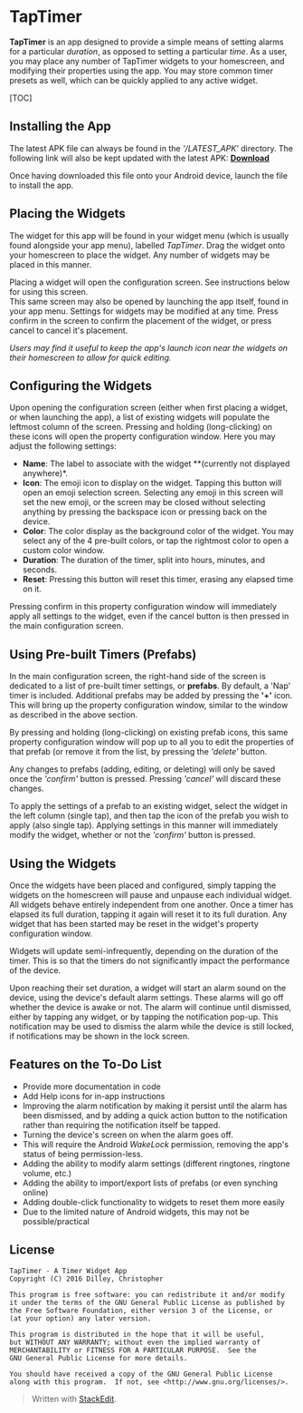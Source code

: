 # TapTimer 

**TapTimer** is an app designed to provide a simple means of setting alarms for a particular *duration*, as opposed to setting a particular *time*.  As a user, you may place any number of TapTimer widgets to your homescreen, and modifying their properties using the app.  You may store common timer presets as well, which can be quickly applied to any active widget.

[TOC]

## Installing the App

The latest APK file can always be found in the *'/LATEST_APK'* directory.  The following link will also be kept updated with the latest APK:  **[Download](https://drive.google.com/open?id=0B8zQ4O1-JvDrTUV5S2RwY2d5V2c)**

Once having downloaded this file onto your Android device, launch the file to install the app.

## Placing the Widgets

The widget for this app will be found in your widget menu (which is usually found alongside your app menu), labelled *TapTimer*.  Drag the widget onto your homescreen to place the widget.  Any number of widgets may be placed in this manner.

Placing a widget will open the configuration screen.  See instructions below for using this screen.  
This same screen may also be opened by launching the app itself, found in your app menu.  Settings for widgets may be modified at any time.  Press confirm in the screen to confirm the placement of the widget, or press cancel to cancel it's placement.

*Users may find it useful to keep the app's launch icon near the widgets on their homescreen to allow for quick editing.*

## Configuring the Widgets

Upon opening the configuration screen (either when first placing a widget, or when launching the app), a list of existing widgets will populate the leftmost column of the screen.  Pressing and holding (long-clicking) on these icons will open the property configuration window.  Here you may adjust the following settings:

 - **Name**:  The label to associate with the widget **(currently not displayed anywhere)*.
 - **Icon**:  The emoji icon to display on the widget.  Tapping this button will open an emoji selection screen.  Selecting any emoji in this screen will set the new emoji, or the screen may be closed without selecting anything by pressing the backspace icon or pressing back on the device.
 - **Color**:  The color display as the background color of the widget.  You may select any of the 4 pre-built colors, or tap the rightmost color to open a custom color window.
 - **Duration**:  The duration of the timer, split into hours, minutes, and seconds.
 - **Reset**:  Pressing this button will reset this timer, erasing any elapsed time on it.
 
 Pressing confirm in this property configuration window will immediately apply all settings to the widget, even if the cancel button is then pressed in the main configuration screen.

## Using Pre-built Timers (Prefabs)

In the main configuration screen, the right-hand side of the screen is dedicated to a list of pre-built timer settings, or **prefabs**.  By default, a 'Nap' timer is included.  Additional prefabs may be added by pressing the **'+'** icon.  This will bring up the property configuration window, similar to the window as described in the above section.  

By pressing and holding (long-clicking) on existing prefab icons, this same property configuration window will pop up to all you to edit the properties of that prefab (or remove it from the list, by pressing the *'delete'* button.

Any changes to prefabs (adding, editing, or deleting) will only be saved once the *'confirm'* button is pressed.  Pressing *'cancel'* will discard these changes.

To apply the settings of a prefab to an existing widget, select the widget in the left column (single tap), and then tap the icon of the prefab you wish to apply (also single tap).  Applying settings in this manner will immediately modify the widget, whether or not the *'confirm'* button is pressed.

## Using the Widgets

Once the widgets have been placed and configured, simply tapping the widgets on the homescreen will pause and unpause each individual widget.  All widgets behave entirely independent from one another.  Once a timer has elapsed its full duration, tapping it again will reset it to its full duration.  Any widget that has been started may be reset in the widget's property configuration window.

Widgets will update semi-infrequently, depending on the duration of the timer.  This is so that the timers do not significantly impact the performance of the device.

Upon reaching their set duration, a widget will start an alarm sound on the device, using the device's default alarm settings.  These alarms will go off whether the device is awake or not.  The alarm will continue until dismissed, either by tapping any widget, or by tapping the notification pop-up.  This notification may be used to dismiss the alarm while the device is still locked, if notifications may be shown in the lock screen.

## Features on the To-Do List

 - Provide more documentation in code
 - Add Help icons for in-app instructions
 - Improving the alarm notification by making it persist until the alarm has been dismissed, and by adding a quick action button to the notification rather than requiring the notification itself be tapped.
 - Turning the device's screen on when the alarm goes off.
  - This will require the Android *WakeLock* permission, removing the app's status of being permission-less.
 - Adding the ability to modify alarm settings (different ringtones, ringtone volume, etc.)
 - Adding the ability to import/export lists of prefabs (or even synching online)
 - Adding double-click functionality to widgets to reset them more easily
  - Due to the limited nature of Android widgets, this may not be possible/practical

 
## License

	TapTimer - A Timer Widget App
    Copyright (C) 2016 Dilley, Christopher

    This program is free software: you can redistribute it and/or modify
    it under the terms of the GNU General Public License as published by
    the Free Software Foundation, either version 3 of the License, or
    (at your option) any later version.

    This program is distributed in the hope that it will be useful,
    but WITHOUT ANY WARRANTY; without even the implied warranty of
    MERCHANTABILITY or FITNESS FOR A PARTICULAR PURPOSE.  See the
    GNU General Public License for more details.

    You should have received a copy of the GNU General Public License
    along with this program.  If not, see <http://www.gnu.org/licenses/>.










> Written with [StackEdit](https://stackedit.io/).